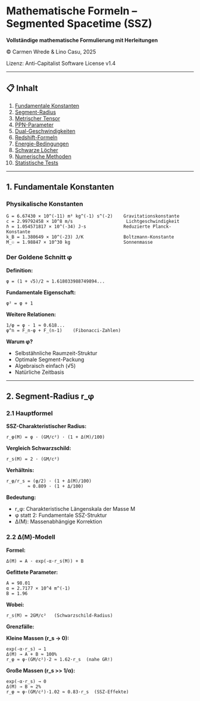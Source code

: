 # Mathematische Formeln – Segmented Spacetime (SSZ)

**Vollständige mathematische Formulierung mit Herleitungen**

© Carmen Wrede & Lino Casu, 2025

Lizenz: Anti-Capitalist Software License v1.4

---

## 📋 Inhalt

1. [Fundamentale Konstanten](#1-fundamentale-konstanten)
2. [Segment-Radius](#2-segment-radius-rphi)
3. [Metrischer Tensor](#3-metrischer-tensor)
4. [PPN-Parameter](#4-ppn-parameter)
5. [Dual-Geschwindigkeiten](#5-dual-geschwindigkeiten)
6. [Redshift-Formeln](#6-redshift-formeln)
7. [Energie-Bedingungen](#7-energie-bedingungen)
8. [Schwarze Löcher](#8-schwarze-löcher)
9. [Numerische Methoden](#9-numerische-methoden)
10. [Statistische Tests](#10-statistische-tests)

---

## 1. Fundamentale Konstanten

### Physikalische Konstanten

```
G = 6.67430 × 10^(-11) m³ kg^(-1) s^(-2)    Gravitationskonstante
c = 2.99792458 × 10^8 m/s                    Lichtgeschwindigkeit  
ℏ = 1.054571817 × 10^(-34) J·s              Reduzierte Planck-Konstante
k_B = 1.380649 × 10^(-23) J/K               Boltzmann-Konstante
M_☉ = 1.98847 × 10^30 kg                    Sonnenmasse
```

### Der Goldene Schnitt φ

**Definition:**
```
φ = (1 + √5)/2 ≈ 1.618033988749894...
```

**Fundamentale Eigenschaft:**
```
φ² = φ + 1
```

**Weitere Relationen:**
```
1/φ = φ - 1 ≈ 0.618...
φ^n = F_n·φ + F_(n-1)    (Fibonacci-Zahlen)
```

**Warum φ?**
- Selbstähnliche Raumzeit-Struktur
- Optimale Segment-Packung
- Algebraisch einfach (√5)
- Natürliche Zeitbasis

---

## 2. Segment-Radius r_φ

### 2.1 Hauptformel

**SSZ-Charakteristischer Radius:**
```
r_φ(M) = φ · (GM/c²) · (1 + Δ(M)/100)
```

**Vergleich Schwarzschild:**
```
r_s(M) = 2 · (GM/c²)
```

**Verhältnis:**
```
r_φ/r_s = (φ/2) · (1 + Δ(M)/100)
        ≈ 0.809 · (1 + Δ/100)
```

**Bedeutung:**
- r_φ: Charakteristische Längenskala der Masse M
- φ statt 2: Fundamentale SSZ-Struktur
- Δ(M): Massenabhängige Korrektion

### 2.2 Δ(M)-Modell

**Formel:**
```
Δ(M) = A · exp(-α·r_s(M)) + B
```

**Gefittete Parameter:**
```
A = 98.01
α = 2.7177 × 10^4 m^(-1) 
B = 1.96
```

**Wobei:**
```
r_s(M) = 2GM/c²   (Schwarzschild-Radius)
```

**Grenzfälle:**

**Kleine Massen (r_s → 0):**
```
exp(-α·r_s) → 1
Δ(M) → A + B ≈ 100%
r_φ ≈ φ·(GM/c²)·2 ≈ 1.62·r_s  (nahe GR!)
```

**Große Massen (r_s >> 1/α):**
```
exp(-α·r_s) → 0  
Δ(M) → B ≈ 2%
r_φ ≈ φ·(GM/c²)·1.02 ≈ 0.83·r_s  (SSZ-Effekte)
